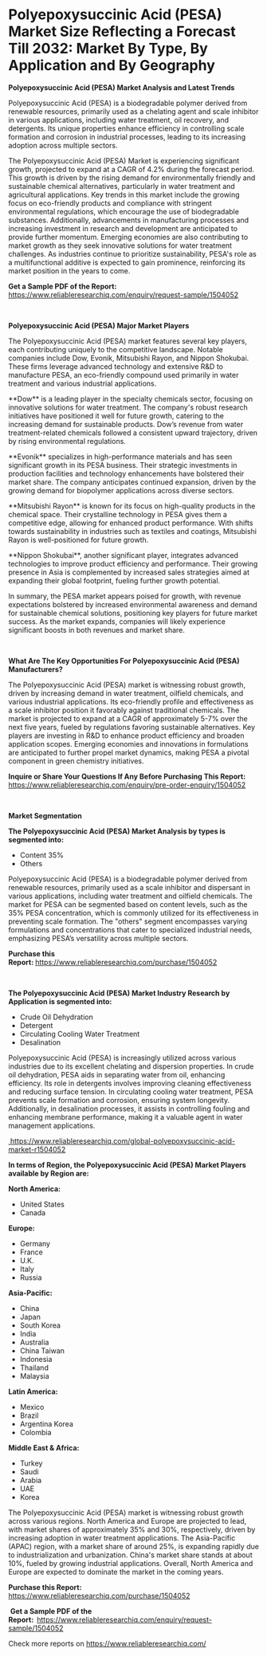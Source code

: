 <p><h1>Polyepoxysuccinic Acid (PESA) Market Size Reflecting a Forecast Till 2032: Market By Type, By Application and By Geography</h1></p><p><strong>Polyepoxysuccinic Acid (PESA) Market Analysis and Latest Trends</strong></p>
<p><p>Polyepoxysuccinic Acid (PESA) is a biodegradable polymer derived from renewable resources, primarily used as a chelating agent and scale inhibitor in various applications, including water treatment, oil recovery, and detergents. Its unique properties enhance efficiency in controlling scale formation and corrosion in industrial processes, leading to its increasing adoption across multiple sectors.</p><p>The Polyepoxysuccinic Acid (PESA) Market is experiencing significant growth, projected to expand at a CAGR of 4.2% during the forecast period. This growth is driven by the rising demand for environmentally friendly and sustainable chemical alternatives, particularly in water treatment and agricultural applications. Key trends in this market include the growing focus on eco-friendly products and compliance with stringent environmental regulations, which encourage the use of biodegradable substances. Additionally, advancements in manufacturing processes and increasing investment in research and development are anticipated to provide further momentum. Emerging economies are also contributing to market growth as they seek innovative solutions for water treatment challenges. As industries continue to prioritize sustainability, PESA's role as a multifunctional additive is expected to gain prominence, reinforcing its market position in the years to come.</p></p>
<p><strong>Get a Sample PDF of the Report:&nbsp;</strong> <a href="https://www.reliableresearchiq.com/enquiry/request-sample/1504052?utm_campaign=1837&utm_medium=2&utm_source=Github&utm_content=ia&utm_term=01022025&utm_id=polyepoxysuccinic-acid-pesa">https://www.reliableresearchiq.com/enquiry/request-sample/1504052</a></p>
<p>&nbsp;</p>
<p><strong>Polyepoxysuccinic Acid (PESA) Major Market Players</strong></p>
<p><p>The Polyepoxysuccinic Acid (PESA) market features several key players, each contributing uniquely to the competitive landscape. Notable companies include Dow, Evonik, Mitsubishi Rayon, and Nippon Shokubai. These firms leverage advanced technology and extensive R&D to manufacture PESA, an eco-friendly compound used primarily in water treatment and various industrial applications.</p><p>**Dow** is a leading player in the specialty chemicals sector, focusing on innovative solutions for water treatment. The company's robust research initiatives have positioned it well for future growth, catering to the increasing demand for sustainable products. Dow’s revenue from water treatment-related chemicals followed a consistent upward trajectory, driven by rising environmental regulations.</p><p>**Evonik** specializes in high-performance materials and has seen significant growth in its PESA business. Their strategic investments in production facilities and technology enhancements have bolstered their market share. The company anticipates continued expansion, driven by the growing demand for biopolymer applications across diverse sectors.</p><p>**Mitsubishi Rayon** is known for its focus on high-quality products in the chemical space. Their crystalline technology in PESA gives them a competitive edge, allowing for enhanced product performance. With shifts towards sustainability in industries such as textiles and coatings, Mitsubishi Rayon is well-positioned for future growth.</p><p>**Nippon Shokubai**, another significant player, integrates advanced technologies to improve product efficiency and performance. Their growing presence in Asia is complemented by increased sales strategies aimed at expanding their global footprint, fueling further growth potential.</p><p>In summary, the PESA market appears poised for growth, with revenue expectations bolstered by increased environmental awareness and demand for sustainable chemical solutions, positioning key players for future market success. As the market expands, companies will likely experience significant boosts in both revenues and market share.</p></p>
<p>&nbsp;</p>
<p><strong>What Are The Key Opportunities For Polyepoxysuccinic Acid (PESA) Manufacturers?</strong></p>
<p><p>The Polyepoxysuccinic Acid (PESA) market is witnessing robust growth, driven by increasing demand in water treatment, oilfield chemicals, and various industrial applications. Its eco-friendly profile and effectiveness as a scale inhibitor position it favorably against traditional chemicals. The market is projected to expand at a CAGR of approximately 5-7% over the next five years, fueled by regulations favoring sustainable alternatives. Key players are investing in R&D to enhance product efficiency and broaden application scopes. Emerging economies and innovations in formulations are anticipated to further propel market dynamics, making PESA a pivotal component in green chemistry initiatives.</p></p>
<p><strong>Inquire or Share Your Questions If Any Before Purchasing This Report:</strong> <a href="https://www.reliableresearchiq.com/enquiry/pre-order-enquiry/1504052?utm_campaign=1837&utm_medium=2&utm_source=Github&utm_content=ia&utm_term=01022025&utm_id=polyepoxysuccinic-acid-pesa">https://www.reliableresearchiq.com/enquiry/pre-order-enquiry/1504052</a></p>
<p>&nbsp;</p>
<p><strong>Market Segmentation</strong></p>
<p><strong>The Polyepoxysuccinic Acid (PESA) Market Analysis by types is segmented into:</strong></p>
<p><ul><li>Content 35%</li><li>Others</li></ul></p>
<p><p>Polyepoxysuccinic Acid (PESA) is a biodegradable polymer derived from renewable resources, primarily used as a scale inhibitor and dispersant in various applications, including water treatment and oilfield chemicals. The market for PESA can be segmented based on content levels, such as the 35% PESA concentration, which is commonly utilized for its effectiveness in preventing scale formation. The "others" segment encompasses varying formulations and concentrations that cater to specialized industrial needs, emphasizing PESA’s versatility across multiple sectors.</p></p>
<p><strong>Purchase this Report:&nbsp;</strong><a href="https://www.reliableresearchiq.com/purchase/1504052?utm_campaign=1837&utm_medium=2&utm_source=Github&utm_content=ia&utm_term=01022025&utm_id=polyepoxysuccinic-acid-pesa">https://www.reliableresearchiq.com/purchase/1504052</a></p>
<p>&nbsp;</p>
<p><strong>The Polyepoxysuccinic Acid (PESA) Market Industry Research by Application is segmented into:</strong></p>
<p><ul><li>Crude Oil Dehydration</li><li>Detergent</li><li>Circulating Cooling Water Treatment</li><li>Desalination</li></ul></p>
<p><p>Polyepoxysuccinic Acid (PESA) is increasingly utilized across various industries due to its excellent chelating and dispersion properties. In crude oil dehydration, PESA aids in separating water from oil, enhancing efficiency. Its role in detergents involves improving cleaning effectiveness and reducing surface tension. In circulating cooling water treatment, PESA prevents scale formation and corrosion, ensuring system longevity. Additionally, in desalination processes, it assists in controlling fouling and enhancing membrane performance, making it a valuable agent in water management applications.</p></p>
<p><a href="https://www.reliableresearchiq.com/global-polyepoxysuccinic-acid-market-r1504052?utm_campaign=1837&utm_medium=2&utm_source=Github&utm_content=ia&utm_term=01022025&utm_id=polyepoxysuccinic-acid-pesa">&nbsp;https://www.reliableresearchiq.com/global-polyepoxysuccinic-acid-market-r1504052</a></p>
<p><strong>In terms of Region, the Polyepoxysuccinic Acid (PESA) Market Players available by Region are:</strong></p>
<p>
    <p> <strong> North America: </strong>
        <ul>
            <li>United States</li>
            <li>Canada</li>
        </ul>
        </p> 
    <p> <strong> Europe: </strong>
        <ul>
            <li>Germany</li>
            <li>France</li>
            <li>U.K.</li>
            <li>Italy</li>
            <li>Russia</li>
        </ul>
        </p> 
    <p> <strong> Asia-Pacific: </strong>
        <ul>
            <li>China</li>
            <li>Japan</li>
            <li>South Korea</li>
            <li>India</li>
            <li>Australia</li>
            <li>China Taiwan</li>
            <li>Indonesia</li>
            <li>Thailand</li>
            <li>Malaysia</li>
        </ul>
        </p> 
    <p> <strong> Latin America: </strong>
        <ul>
            <li>Mexico</li>
            <li>Brazil</li>
            <li>Argentina Korea</li>
            <li>Colombia</li>
        </ul>
        </p> 
    <p> <strong> Middle East & Africa: </strong>
        <ul>
            <li>Turkey</li>
            <li>Saudi</li>
            <li>Arabia</li>
            <li>UAE</li>
            <li>Korea</li>
        </ul>
    </p>
    </p>
<p><p>The Polyepoxysuccinic Acid (PESA) market is witnessing robust growth across various regions. North America and Europe are projected to lead, with market shares of approximately 35% and 30%, respectively, driven by increasing adoption in water treatment applications. The Asia-Pacific (APAC) region, with a market share of around 25%, is expanding rapidly due to industrialization and urbanization. China's market share stands at about 10%, fueled by growing industrial applications. Overall, North America and Europe are expected to dominate the market in the coming years.</p></p>
<p><strong>Purchase this Report: </strong><a href="https://www.reliableresearchiq.com/purchase/1504052?utm_campaign=1837&utm_medium=2&utm_source=Github&utm_content=ia&utm_term=01022025&utm_id=polyepoxysuccinic-acid-pesa">https://www.reliableresearchiq.com/purchase/1504052</a></p>
<p>&nbsp;<strong>Get a Sample PDF of the Report:&nbsp;&nbsp;</strong><a href="https://www.reliableresearchiq.com/enquiry/request-sample/1504052?utm_campaign=1837&utm_medium=2&utm_source=Github&utm_content=ia&utm_term=01022025&utm_id=polyepoxysuccinic-acid-pesa">https://www.reliableresearchiq.com/enquiry/request-sample/1504052</a></p>
<p><strong></strong></p>
<p>Check more reports on <a href="https://www.reliableresearchiq.com/?utm_campaign=1837&utm_medium=2&utm_source=Github&utm_content=ia&utm_term=01022025&utm_id=polyepoxysuccinic-acid-pesa">https://www.reliableresearchiq.com/</a></p>